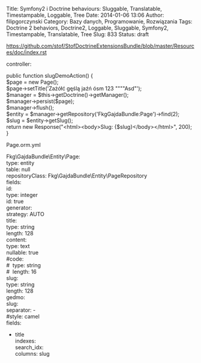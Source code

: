 Title: Symfony2 i Doctrine behaviours: Sluggable, Translatable, Timestampable, Loggable, Tree
Date: 2014-01-06 13:06
Author: filipgorczynski
Category: Bazy danych, Programowanie, Rozwiązania
Tags: Doctrine 2 behaviors, Doctrine2, Loggable, Sluggable, Symfony2, Timestampable, Translatable, Tree
Slug: 833
Status: draft

https://github.com/stof/StofDoctrineExtensionsBundle/blob/master/Resources/doc/index.rst

controller:

public function slugDemoAction() {  
\$page = new Page();  
\$page-\>setTitle('Zażółć gęślą jaźń ósm 123 """"Asd"');  
\$manager = \$this-\>getDoctrine()-\>getManager();  
\$manager-\>persist(\$page);  
\$manager-\>flush();  
\$entity = \$manager-\>getRepository('FkgGajdaBundle:Page')-\>find(2);  
\$slug = \$entity-\>getSlug();  
return new Response("\<html\>\<body\>Slug: {\$slug}\</body\>\</html\>", 200);  
}

Page.orm.yml

Fkg\\GajdaBundle\\Entity\\Page:  
type: entity  
table: null  
repositoryClass: Fkg\\GajdaBundle\\Entity\\PageRepository  
fields:  
id:  
type: integer  
id: true  
generator:  
strategy: AUTO  
title:  
type: string  
length: 128  
content:  
type: text  
nullable: true  
\#code:  
\#  type: string  
\#  length: 16  
slug:  
type: string  
length: 128  
gedmo:  
slug:  
separator: -  
\#style: camel  
fields:  
- title  
indexes:  
search\_idx:  
columns: slug
